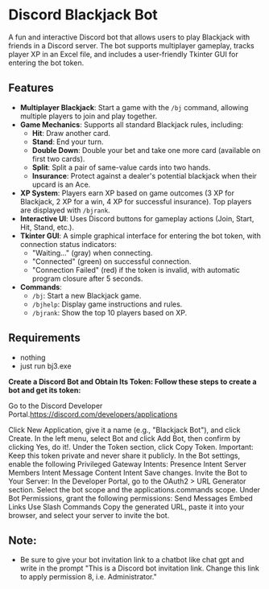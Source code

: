 # Discord Blackjack Bot

A fun and interactive Discord bot that allows users to play Blackjack with friends in a Discord server. The bot supports multiplayer gameplay, tracks player XP in an Excel file, and includes a user-friendly Tkinter GUI for entering the bot token.

## Features
- **Multiplayer Blackjack**: Start a game with the `/bj` command, allowing multiple players to join and play together.
- **Game Mechanics**: Supports all standard Blackjack rules, including:
  - **Hit**: Draw another card.
  - **Stand**: End your turn.
  - **Double Down**: Double your bet and take one more card (available on first two cards).
  - **Split**: Split a pair of same-value cards into two hands.
  - **Insurance**: Protect against a dealer's potential blackjack when their upcard is an Ace.
- **XP System**: Players earn XP based on game outcomes (3 XP for Blackjack, 2 XP for a win, 4 XP for successful insurance). Top players are displayed with `/bjrank`.
- **Interactive UI**: Uses Discord buttons for gameplay actions (Join, Start, Hit, Stand, etc.).
- **Tkinter GUI**: A simple graphical interface for entering the bot token, with connection status indicators:
  - "Waiting..." (gray) when connecting.
  - "Connected" (green) on successful connection.
  - "Connection Failed" (red) if the token is invalid, with automatic program closure after 5 seconds.
- **Commands**:
  - `/bj`: Start a new Blackjack game.
  - `/bjhelp`: Display game instructions and rules.
  - `/bjrank`: Show the top 10 players based on XP.

## Requirements
- nothing
- just run bj3.exe

**Create a Discord Bot and Obtain Its Token: Follow these steps to create a bot and get its token:**


Go to the Discord Developer Portal.https://discord.com/developers/applications

Click New Application, give it a name (e.g., "Blackjack Bot"), and click Create.
In the left menu, select Bot and click Add Bot, then confirm by clicking Yes, do it!.
Under the Token section, click Copy Token. Important: Keep this token private and never share it publicly.
In the Bot settings, enable the following Privileged Gateway Intents:
Presence Intent
Server Members Intent
Message Content Intent
Save changes.
Invite the Bot to Your Server:
In the Developer Portal, go to the OAuth2 > URL Generator section.
Select the bot scope and the applications.commands scope.
Under Bot Permissions, grant the following permissions:
Send Messages
Embed Links
Use Slash Commands
Copy the generated URL, paste it into your browser, and select your server to invite the bot.

## Note: 
- Be sure to give your bot invitation link to a chatbot like chat gpt and write in the prompt "This is a Discord bot invitation link. Change this link to apply permission 8, i.e. Administrator."
